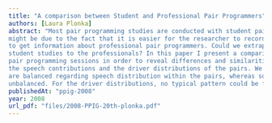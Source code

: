 ```yaml
---
title: "A comparison between Student and Professional Pair Programmers"
authors: [Laura Plonka]
abstract: "Most pair programming studies are conducted with student pair programmers. This
might be due to the fact that it is easier for the researcher to record students. But often it is desirable
to get information about professional pair programmers. Could we extrapolate the results from
student studies to the professionals? In this paper I present a comparison of student and professional
pair programming sessions in order to reveal differences and similarities. The analysis focuses on
the speech contributions and the driver distributions of the pairs. We show that professional pairs
are balanced regarding speech distribution within the pairs, whereas some student pairs are very
unbalanced. For the driver distributions, no typical pattern could be found for both groups."
publishedAt: "ppig-2008"
year: 2008
url_pdf: "files/2008-PPIG-20th-plonka.pdf"
---
```


